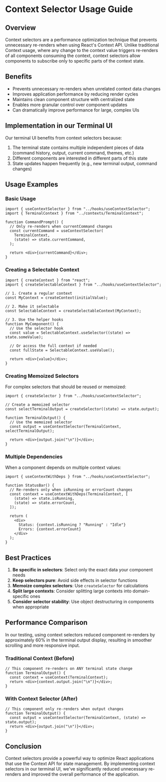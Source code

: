 # Context Selector Usage Guide

## Overview

Context selectors are a performance optimization technique that prevents unnecessary re-renders when using React's Context API. Unlike traditional Context usage, where any change to the context value triggers re-renders of all components consuming the context, context selectors allow components to subscribe only to specific parts of the context state.

## Benefits

- Prevents unnecessary re-renders when unrelated context data changes
- Improves application performance by reducing render cycles
- Maintains clean component structure with centralized state
- Enables more granular control over component updates
- Can dramatically improve performance for large, complex UIs

## Implementation in our Terminal UI

Our terminal UI benefits from context selectors because:

1. The terminal state contains multiple independent pieces of data (command history, output, current command, themes, etc.)
2. Different components are interested in different parts of this state
3. State updates happen frequently (e.g., new terminal output, command changes)

## Usage Examples

### Basic Usage

```tsx
import { useContextSelector } from "../hooks/useContextSelector";
import { TerminalContext } from "../contexts/TerminalContext";

function CommandPrompt() {
  // Only re-renders when currentCommand changes
  const currentCommand = useContextSelector(
    TerminalContext,
    (state) => state.currentCommand,
  );

  return <div>{currentCommand}</div>;
}
```

### Creating a Selectable Context

```tsx
import { createContext } from "react";
import { createSelectableContext } from "../hooks/useContextSelector";

// 1. Create a regular context
const MyContext = createContext(initialValue);

// 2. Make it selectable
const SelectableContext = createSelectableContext(MyContext);

// 3. Use the helper hooks
function MyComponent() {
  // Use the selector hook
  const value = SelectableContext.useSelector((state) => state.someValue);

  // Or access the full context if needed
  const fullState = SelectableContext.useValue();

  return <div>{value}</div>;
}
```

### Creating Memoized Selectors

For complex selectors that should be reused or memoized:

```tsx
import { createSelector } from "../hooks/useContextSelector";

// Create a memoized selector
const selectTerminalOutput = createSelector((state) => state.output);

function TerminalOutput() {
  // Use the memoized selector
  const output = useContextSelector(TerminalContext, selectTerminalOutput);

  return <div>{output.join("\n")}</div>;
}
```

### Multiple Dependencies

When a component depends on multiple context values:

```tsx
import { useContextWithDeps } from "../hooks/useContextSelector";

function StatusBar() {
  // Re-renders only when isRunning or errorCount changes
  const context = useContextWithDeps(TerminalContext, [
    (state) => state.isRunning,
    (state) => state.errorCount,
  ]);

  return (
    <div>
      Status: {context.isRunning ? "Running" : "Idle"}
      Errors: {context.errorCount}
    </div>
  );
}
```

## Best Practices

1. **Be specific in selectors**: Select only the exact data your component needs
2. **Keep selectors pure**: Avoid side effects in selector functions
3. **Memoize complex selectors**: Use `createSelector` for calculations
4. **Split large contexts**: Consider splitting large contexts into domain-specific ones
5. **Consider selector stability**: Use object destructuring in components when appropriate

## Performance Comparison

In our testing, using context selectors reduced component re-renders by approximately 60% in the terminal output display, resulting in smoother scrolling and more responsive input.

### Traditional Context (Before)

```tsx
// This component re-renders on ANY terminal state change
function TerminalOutput() {
  const context = useContext(TerminalContext);
  return <div>{context.output.join("\n")}</div>;
}
```

### With Context Selector (After)

```tsx
// This component only re-renders when output changes
function TerminalOutput() {
  const output = useContextSelector(TerminalContext, (state) => state.output);
  return <div>{output.join("\n")}</div>;
}
```

## Conclusion

Context selectors provide a powerful way to optimize React applications that use the Context API for state management. By implementing context selectors in our terminal UI, we've significantly reduced unnecessary re-renders and improved the overall performance of the application.
